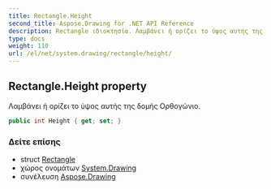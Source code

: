 ```yaml
---
title: Rectangle.Height
second_title: Aspose.Drawing for .NET API Reference
description: Rectangle ιδιοκτησία. Λαμβάνει ή ορίζει το ύψος αυτής της δομής Ορθογώνιο.
type: docs
weight: 110
url: /el/net/system.drawing/rectangle/height/
---
```

## Rectangle.Height property

Λαμβάνει ή ορίζει το ύψος αυτής της δομής Ορθογώνιο.

```csharp
public int Height { get; set; }
```

### Δείτε επίσης

* struct [Rectangle](../)
* χώρος ονομάτων [System.Drawing](../../rectangle/)
* συνέλευση [Aspose.Drawing](../../../)


